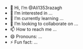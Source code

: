 - 👋 Hi, I’m @Ali1353razagh
- 👀 I’m interested in ...
- 🌱 I’m currently learning ...
- 💞️ I’m looking to collaborate on ...
- 📫 How to reach me ...
- 😄 Pronouns: ...
- ⚡ Fun fact: ...

<!---
Ali1353razagh/Ali1353razagh is a ✨ special ✨ repository because its `README.md` (this file) appears on your GitHub profile.
You can click the Preview link to take a look at your changes.
--->
